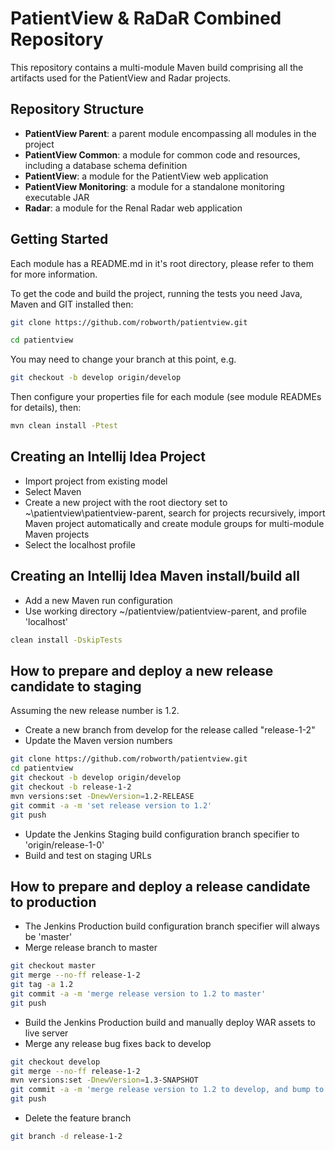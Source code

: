 PatientView & RaDaR Combined Repository
=======================================

This repository contains a multi-module Maven build comprising all the artifacts used for the PatientView and Radar projects.

Repository Structure
--------------------

- **PatientView Parent**: a parent module encompassing all modules in the project
- **PatientView Common**: a module for common code and resources, including a database schema definition
- **PatientView**: a module for the PatientView web application
- **PatientView Monitoring**: a module for a standalone monitoring executable JAR
- **Radar**: a module for the Renal Radar web application

Getting Started
---------------

Each module has a README.md in it's root directory, please refer to them for more information.

To get the code and build the project, running the tests you need Java, Maven and GIT installed then:

```sh
git clone https://github.com/robworth/patientview.git
```

```sh
cd patientview
```

You may need to change your branch at this point, e.g.

```sh
git checkout -b develop origin/develop
```

Then configure your properties file for each module (see module READMEs for details), then:

```sh
mvn clean install -Ptest
```

Creating an Intellij Idea Project
---------------------------------

- Import project from existing model
- Select Maven
- Create a new project with the root diectory set to ~\patientview\patientview-parent, search for projects recursively, import Maven project automatically and create module groups for multi-module Maven projects
- Select the localhost profile

Creating an Intellij Idea Maven install/build all 
-------------------------------------------------

- Add a new Maven run configuration
- Use working directory ~/patientview/patientview-parent, and profile 'localhost'
```sh
clean install -DskipTests
```

How to prepare and deploy a new release candidate to staging 
------------------------------------------------------------

Assuming the new release number is 1.2. 

- Create a new branch from develop for the release called "release-1-2" 
- Update the Maven version numbers

```sh
git clone https://github.com/robworth/patientview.git
cd patientview
git checkout -b develop origin/develop
git checkout -b release-1-2
mvn versions:set -DnewVersion=1.2-RELEASE
git commit -a -m 'set release version to 1.2'
git push
```

- Update the Jenkins Staging build configuration branch specifier to 'origin/release-1-0'
- Build and test on staging URLs

How to prepare and deploy a release candidate to production 
-----------------------------------------------------------

- The Jenkins Production build configuration branch specifier will always be 'master'
- Merge release branch to master

```sh
git checkout master
git merge --no-ff release-1-2
git tag -a 1.2
git commit -a -m 'merge release version to 1.2 to master'
git push
```

- Build the Jenkins Production build and manually deploy WAR assets to live server
- Merge any release bug fixes back to develop 

```sh
git checkout develop
git merge --no-ff release-1-2
mvn versions:set -DnewVersion=1.3-SNAPSHOT
git commit -a -m 'merge release version to 1.2 to develop, and bump to next snapshot version'
git push
```

- Delete the feature branch

```sh
git branch -d release-1-2
```
